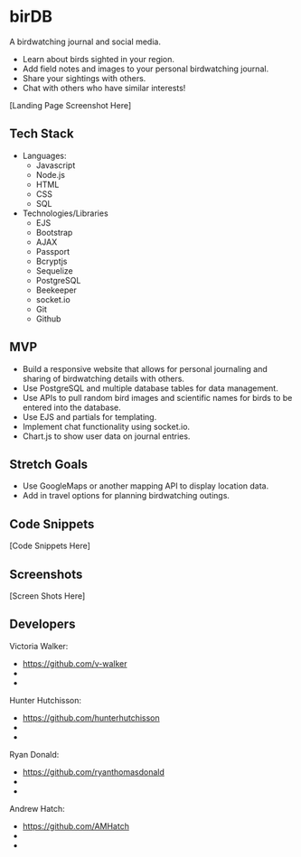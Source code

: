 # birDB
A birdwatching journal and social media. 
- Learn about birds sighted in your region.
- Add field notes and images to your personal birdwatching journal.
- Share your sightings with others.
- Chat with others who have similar interests!

[Landing Page Screenshot Here]

## Tech Stack
- Languages:
    - Javascript
    - Node.js
    - HTML
    - CSS
    - SQL
- Technologies/Libraries
    - EJS
    - Bootstrap
    - AJAX
    - Passport
    - Bcryptjs
    - Sequelize
    - PostgreSQL
    - Beekeeper
    - socket.io
    - Git
    - Github

## MVP
- Build a responsive website that allows for personal journaling and sharing of birdwatching details with others. 
- Use PostgreSQL and multiple database tables for data management.
- Use APIs to pull random bird images and scientific names for birds to be entered into the database.
- Use EJS and partials for templating.
- Implement chat functionality using socket.io.
- Chart.js to show user data on journal entries.


## Stretch Goals
- Use GoogleMaps or another mapping API to display location data.
- Add in travel options for planning birdwatching outings.

## Code Snippets

[Code Snippets Here]

## Screenshots

[Screen Shots Here]

## Developers

Victoria Walker: 

- https://github.com/v-walker
-
-

Hunter Hutchisson:

- https://github.com/hunterhutchisson
-
-

Ryan Donald:

- https://github.com/ryanthomasdonald
-
-

Andrew Hatch:

- https://github.com/AMHatch
-
-


